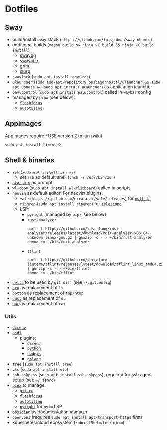 # Dotfiles

## Sway
- build/install `sway` stack (`https://github.com/luispabon/sway-ubuntu`)
- additional builds (`meson build && ninja -C build && ninja -C build install`)
  - [swaybg](https://github.com/swaywm/swaybg)
  - [swayidle](https://github.com/swaywm/swayidle)
  - [grim](https://git.sr.ht/~emersion/grim)
  - [slurp](https://github.com/emersion/slurp)
- `swaylock` (`sudo apt install swaylock`)
- `ulauncher` (`sudo add-apt-repository ppa:agornostal/ulauncher && sudo apt update && sudo apt install ulauncher`) as application launcher
- `pavucontrol` (`sudo apt install pavucontrol`) called in `waybar` config
- managed by `pipx` (see below):
  - [`flashfocus`](https://github.com/fennerm/flashfocus)
  - [`autotiling`](https://github.com/nwg-piotr/autotiling)

## AppImages

AppImages require FUSE version 2 to run ([wiki](https://github.com/AppImage/AppImageKit/wiki/FUSE))

`sudo apt install libfuse2`

## Shell & binaries

- `zsh` (`sudo apt install zsh -y`)
  - set `zsh` as default shell (`chsh -s /usr/bin/zsh`)
- [`starship`](https://github.com/starship/starship) as prompt
- `wl-copy` (`sudo apt install wl-clipboard`) called in scripts
- `neovim` as default editor. For neovim plugins:
  - `vale` (`https://github.com/errata-ai/vale/releases`) for [`null-ls`](https://github.com/jose-elias-alvarez/null-ls.nvim)
  - `ripgrep` (`sudo apt install ripgrep`) for [`telescope`](https://github.com/nvim-telescope/telescope.nvim)
  - LSP:
    - `pyright` (managed by `pipx`, see below)
    - `rust-analyzer`
      ```
      curl -L https://github.com/rust-lang/rust-analyzer/releases/latest/download/rust-analyzer-x86_64-unknown-linux-gnu.gz | gunzip -c - > ~/bin/rust-analyzer
      chmod +x ~/bin/rust-analyzer
      ```
    - `tflint`
      ```
      curl -L https://github.com/terraform-linters/tflint/releases/latest/download/tflint_linux_amd64.zip | gunzip -c - > ~/bin/tflint
      chmod +x ~/bin/tflint
      ```
- [`delta`](https://github.com/dandavison/delta) to be used by `git diff` (see `~/.gitconfig`)
- [`exa`](https://github.com/ogham/exa) as replacement of `ls`
- [`bottom`](https://github.com/ClementTsang/bottom) as replacement of `top/htop`
- [`dust`](https://github.com/bootandy/dust) as replacement of `du`
- [`bat`](https://github.com/sharkdp/bat) as replacement of `cat`


### Utils

- [`direnv`](https://github.com/direnv/direnv)
- [`asdf`](https://github.com/asdf-vm/asdf)
  - plugins:
    - [`direnv`](https://github.com/asdf-community/asdf-direnv)
    - [`python`](https://github.com/asdf-community/asdf-python)
    - [`nodejs`](https://github.com/asdf-vm/asdf-nodejs)
    - [`golang`](https://github.com/kennyp/asdf-golang)
- `tree` (`sudo apt install tree`)
- `vlc` (`sudo apt install vlc`)
- `ssh-askpass` (`sudo apt install ssh-askpass`), required for ssh agent setup (see `~/.zshrc`)
- [`pipx`](https://github.com/pypa/pipx) to manage:
  - [`git-cu`](https://gitlab.com/3point2/git-cu)
  - [`flashfocus`](https://github.com/fennerm/flashfocus)
  - [`autotiling`](https://github.com/nwg-piotr/autotiling)
  - [`pyright`](https://github.com/microsoft/pyright) for `nvim` LSP
- [`obsidian`](https://github.com/obsidianmd/obsidian-releases) as documentation manager
- `openvpn3` (requires `sudo apt install apt-transport-https` first)
- kubernetes/cloud ecosystem (`kubectl`/`helm`/`terraform`)


